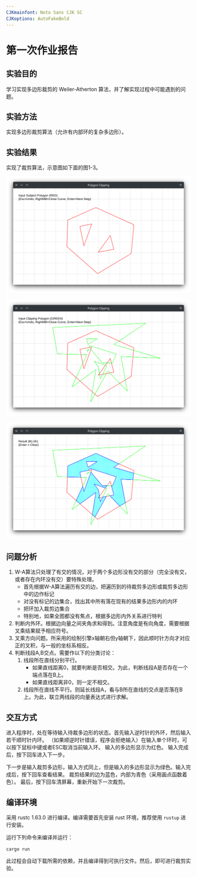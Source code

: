 ```yaml
---
CJKmainfont: Noto Sans CJK SC
CJKoptions: AutoFakeBold
---
```


# 第一次作业报告

## 实验目的

学习实现多边形裁剪的 Weiler-Atherton 算法，并了解实现过程中可能遇到的问题。

## 实验方法

实现多边形裁剪算法（允许有内部环的复杂多边形）。

## 实验结果

实现了裁剪算法，示意图如下面的图1-3。

![输入待裁剪多边形](./subject.png)

![输入裁剪多边形](./clipping.png)

![裁剪结果](./result.png)

## 问题分析

1. W-A算法只处理了有交的情况，对于两个多边形没有交的部分（完全没有交，或者存在内环没有交）要特殊处理。
    - 首先根据W-A算法遍历有交的边，把遍历到的待裁剪多边形或裁剪多边形中的边作标记
    - 对没有标记的边集合，找出其中所有落在现有的结果多边形内的内环
    - 把环加入裁剪边集合
    - 特别地，如果全图都没有焦点，根据多边形内外关系进行特判
2. 判断内外环。根据边向量之间夹角求和得到。注意角度是有向角度，需要根据叉乘结果赋予相应符号。
3. 叉乘方向问题。所采用的绘制引擎x轴朝右但y轴朝下，因此顺时针方向才对应正的叉积，与一般的坐标系相反。
4. 判断线段A,B交点。需要作以下的分类讨论：
   1. 线段所在直线分别平行。
      - 如果直线距离0，就要判断是否相交。为此，判断线段A是否存在一个端点落在B上。
      - 如果直线距离非0，则一定不相交。
   2. 线段所在直线不平行。则延长线段A，看与B所在直线的交点是否落在B上。为此，联立两线段的向量表达式进行求解。

## 交互方式

进入程序时，处在等待输入待裁多边形的状态。首先输入逆时针的外环，然后输入若干顺时针内环。
（如果顺逆时针错误，程序会拒绝输入）在输入单个环时，可以按下鼠标中键或者ESC取消当前输入环。
输入的多边形显示为红色。
输入完成后，按下回车进入下一步。

下一步是输入裁剪多边形，输入方式同上，但是输入的多边形显示为绿色。输入完成后，按下回车查看结果。
裁剪结果的边为蓝色，内部为青色（采用画点函数着色）。
最后，按下回车清屏幕，重新开始下一次裁剪。

## 编译环境

采用 rustc 1.63.0 进行编译。编译需要首先安装 rust 环境，推荐使用 `rustup` 进行安装。

运行下列命令来编译并运行：

```shell
cargo run
```

此过程会自动下载所需的依赖，并且编译得到可执行文件。然后，即可进行裁剪实验。